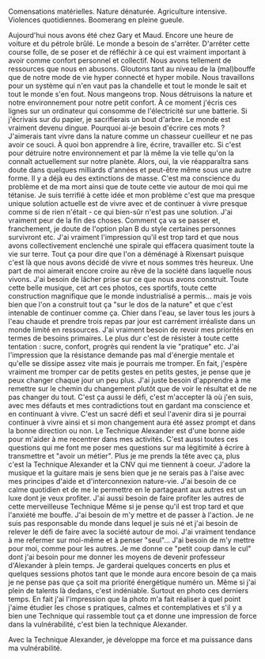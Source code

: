 Comensations matérielles. Nature dénaturée. Agriculture intensive. Violences 
quotidiennes. Boomerang en pleine gueule.

Aujourd'hui nous avons été chez Gary et Maud. Encore une heure de voiture et du pétrole brûlé.
Le monde a besoin de s'arrêter. D'arrêter cette course folle, de se poser et de réfléchir à ce qui est vraiment important à avoir comme confort personnel et collectif.
Nous avons tellement de ressources que nous en abusons. Gloutons tant au niveau de la (mal)bouffe que de notre mode de vie hyper connecté et hyper mobile.
Nous travaillons pour un système qui n'en vaut pas la chandelle et tout le monde le sait et tout le monde s'en fout.
Nous mangeons trop. Nous détruisons la nature et notre environnement pour notre petit confort.
À ce moment j'écris ces lignes sur un ordinateur qui consomme de l'électricité sur une batterie. Si j'écrivais sur du papier, je sacrifierais un bout d'arbre. Le monde est vraiment devenu dingue. Pourquoi ai-je besoin d'écrire ces mots ? J'aimerais tant vivre dans la nature comme un chasseur cueilleur et ne pas avoir ce souci. À quoi bon apprendre à lire, écrire, travailler etc. Si c'est pour détruire notre environnement et par là même la vie telle qu'on la connaît actuellement sur notre planète. Alors, oui, la vie réapparaîtra sans doute dans quelques milliards d'années et peut-être même sous une autre forme. Il y a déjà eu des extinctions de masse. C'est ma conscience du problème et de ma mort ainsi que de toute cette vie autour de moi qui me tétanise. Je suis terrifié à cette idée et mon problème c'est que ma presque unique solution actuelle est de vivre avec et de continuer à vivre presque comme si de rien n'était - ce qui bien-sûr n'est pas une solution.
J'ai vraiment peur de la fin des choses. Comment ça va se passer et, franchement, je doute de l'option plan B du style certaines personnes survivront etc. J'ai vraiment l'impression qu'il est trop tard et que nous avons collectivement enclenché une spirale qui effacera quasiment toute la vie sur terre.
Tout ça pour dire que l'on a déménagé à Rixensart puisque c'est là que nous avons décidé de vivre et nous sommes très heureux. Une part de moi aimerait  encore croire  au rêve de la société dans laquelle nous vivons.
J'ai besoin de lâcher prise sur ce que nous avons construit. Toute cette belle musique, cet art ces photos, ces sportifs, toute cette construction magnifique que le monde industrialisé a permis... mais je vois bien que l'on a construit tout ça "sur le dos de la nature" et que c'est intenable de continuer comme ça.
Chier dans l'eau, se laver tous les jours à l'eau chaude et prendre trois repas par jour est carrément irréaliste dans un monde limité en ressources.
J'ai vraiment besoin de revoir mes priorités en termes de besoins primaires.
Le plus dur c'est de résister à toute cette tentation : sucre, confort, progrès qui rendent la vie "pratique" etc. J'ai l'impression que la résistance demande pas mal d'énergie mentale et qu'elle se dissipe assez vite mais je pourrais me tromper. En fait, j'espère vraiment me tromper car de petits gestes en petits gestes, je pense que je peux changer chaque jour un peu plus. J'ai juste besoin d'apprendre à me remettre sur le chemin du changement plutôt que de voir le résultat et de ne pas changer du tout.
C'est ça aussi le défi, c'est m'accepter là où j'en suis, avec mes défauts et mes contradictions tout en gardant ma conscience et en continuant à vivre. C'est un sacré défi et seul l'avenir dira si je pourrai continuer à vivre ainsi et si mon changement aura été assez prompt et dans la bonne direction ou non.
Le Technique Alexander est d'une bonne aide pour m'aider à me recentrer dans mes activités. C'est aussi toutes ces questions qui me font me poser mes questions sur ma légitimité à écrire à transmettre et "avoir un métier".
Plus je me prends la tête avec ça, plus c'est la Technique Alexander et la CNV qui me tiennent à coeur.
J'adore la musique et la guitare mais je sens bien que je ne serais pas à l'aise avec mes principes d'aide et d'interconnexion nature-vie. J'ai besoin de ce calme quotidien et de me le permettre en le partageant aux autres est un luxe dont je veux profiter. J'ai aussi besoin de faire profiter les autres de cette merveilleuse Technique
Même si je pense qu'il est trop tard et que l'anxiété me bouffe. J'ai besoin de m'y mettre et de passer à l'action. Je ne suis pas responsable du monde dans lequel je suis né et j'ai besoin de relever le défi de faire avec la société autour de moi. J'ai vraiment tendance à me refermer sur moi-même et à penser "seul"... J'ai besoin de m'y mettre pour moi, comme pour les autres.
Je me donne ce "petit coup dans le cul" dont j'ai besoin pour me donner les moyens de devenir professeur d'Alexander à plein temps. Je garderai quelques concerts en plus et quelques sessions photos tant que le monde aura encore besoin de ça mais je ne pense pas que ça soit ma priorité énergétique numéro un. Même si j'ai plein de talents là dedans, c'est indéniable. Surtout en photo ces derniers temps.
En fait j'ai l'impression que la photo m'a fait réaliser à quel point j'aime étudier les chose 
s pratiques, calmes et contemplatives et s'il y a bien une Technique qui rassemble tout ça et donne une impression de force dans la vulnérabilité, c'est bien la technique Alexander. 

Avec la Technique Alexander, je développe ma force et ma puissance dans ma vulnérabilité.

